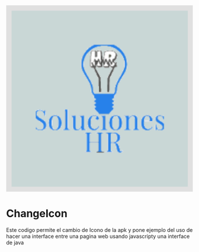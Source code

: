 
<p align="center">
  <img src="https://github.com/HRDTech/ChangeIcon/blob/master/app/src/main/ic_launcher-playstore.png" />
</p>

# ChangeIcon
Este codigo permite el cambio de Icono de la apk y pone ejemplo del uso de hacer una interface entre una pagina web usando javascripty una interface de java
